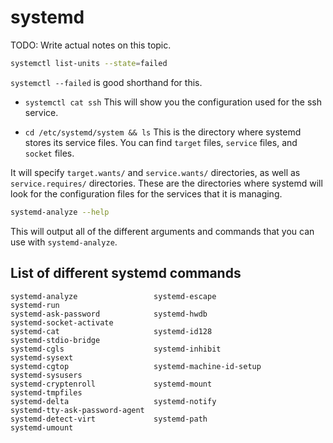 
# systemd

TODO: Write actual notes on this topic.  

```bash
systemctl list-units --state=failed
```
`systemctl --failed` is good shorthand for this.  


* `systemctl cat ssh`
This will show you the configuration used for the ssh service.

* `cd /etc/systemd/system && ls`
This is the directory where systemd stores its service files.
You can find `target` files, `service` files, and `socket` files.

It will specify `target.wants/` and `service.wants/` directories, as well as 
`service.requires/` directories. These are the directories where systemd will look for
the configuration files for the services that it is managing.



```bash
systemd-analyze --help
```
This will output all of the different arguments and commands that
you can use with `systemd-analyze`.

## List of different systemd commands

```plaintext
systemd-analyze                 systemd-escape                  systemd-run
systemd-ask-password            systemd-hwdb                    systemd-socket-activate
systemd-cat                     systemd-id128                   systemd-stdio-bridge
systemd-cgls                    systemd-inhibit                 systemd-sysext
systemd-cgtop                   systemd-machine-id-setup        systemd-sysusers
systemd-cryptenroll             systemd-mount                   systemd-tmpfiles
systemd-delta                   systemd-notify                  systemd-tty-ask-password-agent
systemd-detect-virt             systemd-path                    systemd-umount
```

